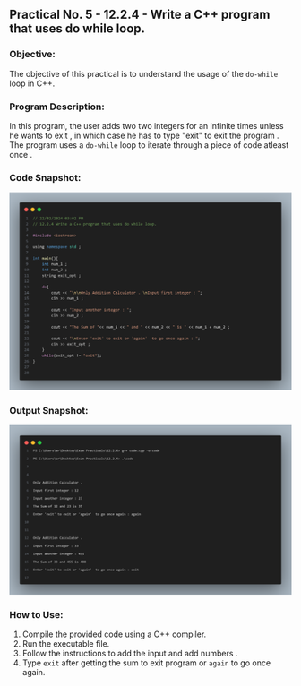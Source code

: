## Practical No. 5 - 12.2.4 - Write a C++ program that uses do while loop.

### Objective:
The objective of this practical is to understand the usage of the `do-while` loop in C++.

### Program Description:
In this program, the user adds two two integers for an infinite times unless he wants to exit , in which case he has to type "exit" to exit the program . The program uses a `do-while` loop to iterate through a piece of code atleast once .

### Code Snapshot:
![Code Snapshot](code-snap.png)

### Output Snapshot:
![Output Snapshot](output-snap.png)

### How to Use:
1. Compile the provided code using a C++ compiler.
2. Run the executable file.
3. Follow the instructions to add the input and add numbers .
4. Type `exit` after getting the sum to exit program or `again` to go once again.
